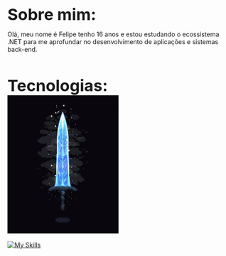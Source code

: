 <h1 align="left" style="font-size: 36px; margin-bottom: 0;">Sobre mim: </h1>
<p>Olá, meu nome é Felipe tenho 16 anos e estou estudando o ecossistema .NET para me aprofundar no desenvolvimento de aplicações e sistemas back-end.</p>
<h1 align="left" style="font-size: 36px; margin-bottom: 0;">Tecnologias: </h1>
<img width="250" src="https://github.com/FelipeCostaq/FelipeCostaq/blob/main/moonlight.gif?raw=true" alt="moonlight">

[![My Skills](https://skillicons.dev/icons?i=cs,dotnet,wasm,git,html,css)](https://skillicons.dev)




